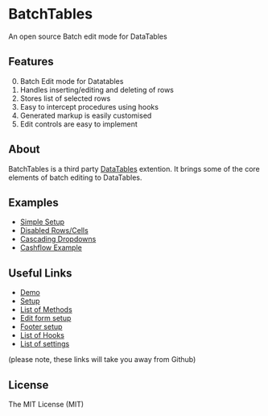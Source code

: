 # BatchTables
An open source Batch edit mode for DataTables

Features
-------
0. Batch Edit mode for Datatables
1. Handles inserting/editing and deleting of rows
2. Stores list of selected rows
3. Easy to intercept procedures using hooks
4. Generated markup is easily customised
5. Edit controls are easy to implement

About 
-------
BatchTables is a third party [DataTables](https://www.datatables.net/) extention. It brings some of the core elements of batch editing to DataTables. 

Examples 
-------
* [Simple Setup](https://plnkr.co/edit/id2JuYMYhrzqBD5yB9KH?p=preview)
* [Disabled Rows/Cells](https://plnkr.co/edit/H3ciwp3ld4up2ndAhlDC?p=preview)
* [Cascading Dropdowns](https://plnkr.co/edit/VySyK4MHR64mwnpdZeu1?p=preview)
* [Cashflow Example](https://plnkr.co/edit/CQICAB6cHt0mSEKKi3RZ?p=preview)

Useful Links 
-------

* [Demo](http://batchtables.jscr01.co.uk/)
* [Setup](http://batchtables.jscr01.co.uk/pages/setup.html)
* [List of Methods](http://batchtables.jscr01.co.uk/pages/methods.html)
* [Edit form setup](http://batchtables.jscr01.co.uk/pages/editing.html)
* [Footer setup](http://batchtables.jscr01.co.uk/pages/footer.html)
* [List of Hooks](http://batchtables.jscr01.co.uk/pages/events.html)
* [List of settings](http://batchtables.jscr01.co.uk/pages/styles.html)

(please note, these links will take you away from Github)

License
-------
The MIT License (MIT)
